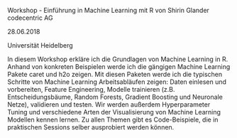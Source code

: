 Workshop - Einführung in Machine Learning mit R
von Shirin Glander
codecentric AG

28.06.2018

Universität Heidelberg

In diesem Workshop erkläre ich die Grundlagen von Machine Learning in R.
Anhand von konkreten Beispielen werde ich die gängigen Machine Learning
Pakete caret und h2o zeigen.
Mit diesen Paketen werde ich die typischen Schritte von Machine Learning 
Arbeitsabläufen zeigen: Daten einlesen und vorbereiten, Feature Engineering, 
Modelle trainieren (z.B. Entscheidungsbäume, Random Forests, Gradient 
Boosting und Neuronale Netze), validieren und testen.
Wir werden außerdem Hyperparameter Tuning und verschiedene Arten der
Visualisierung von Machine Learning Modellen kennen lernen. 
Zu allen Themen gibt es Code-Beispiele, die in praktischen Sessions
selber ausprobiert werden können.